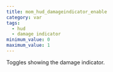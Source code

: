 ```yaml
---
title: mom_hud_damageindicator_enable
category: var
tags:
  - hud
  - damage indicator
minimum_value: 0
maximum_value: 1
---
```


Toggles showing the damage indicator.